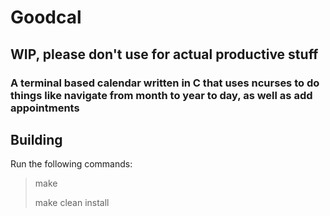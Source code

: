 
# Goodcal

## WIP, please don't use for actual productive stuff

### A terminal based calendar written in C that uses ncurses to do things like navigate from month to year to day, as well as add appointments

## Building

Run the following commands:

> make
> 
> make clean install
